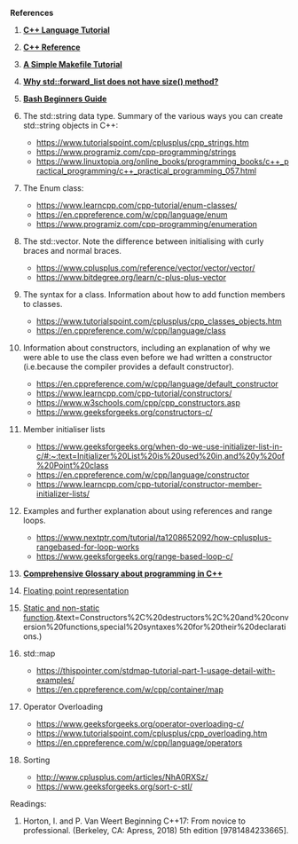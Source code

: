 **References**

1) [**C++ Language Tutorial**](https://cplusplus.com/doc/)

2) [**C++ Reference**](https://en.cppreference.com/w/)

3) [**A Simple Makefile Tutorial**](https://www.cs.colby.edu/maxwell/courses/tutorials/maketutor/)

4) [**Why std::forward_list does not have size() method?**](https://www.open-std.org/jtc1/sc22/wg21/docs/papers/2008/n2543.htm)

5) [**Bash Beginners Guide**](https://tldp.org/LDP/Bash-Beginners-Guide/html/index.html)

6) The std::string data type. Summary of the various ways you can create std::string objects in C++:
    - https://www.tutorialspoint.com/cplusplus/cpp_strings.htm
    - https://www.programiz.com/cpp-programming/strings
    - https://www.linuxtopia.org/online_books/programming_books/c++_practical_programming/c++_practical_programming_057.html

7) The Enum class:
    - https://www.learncpp.com/cpp-tutorial/enum-classes/
    - https://en.cppreference.com/w/cpp/language/enum
    - https://www.programiz.com/cpp-programming/enumeration

8) The std::vector. Note the difference between initialising with curly braces and normal braces.
    - https://www.cplusplus.com/reference/vector/vector/vector/
    - https://www.bitdegree.org/learn/c-plus-plus-vector

9) The syntax for a class. Information about how to add function members to classes. 
    - https://www.tutorialspoint.com/cplusplus/cpp_classes_objects.htm
    - https://en.cppreference.com/w/cpp/language/class

10) Information about constructors, including an explanation of why we were able to use the class even before we had written a constructor (i.e.because the compiler provides a default constructor). 
    - https://en.cppreference.com/w/cpp/language/default_constructor
    - https://www.learncpp.com/cpp-tutorial/constructors/
    - https://www.w3schools.com/cpp/cpp_constructors.asp
    - https://www.geeksforgeeks.org/constructors-c/

11) Member initialiser lists
    - https://www.geeksforgeeks.org/when-do-we-use-initializer-list-in-c/#:~:text=Initializer%20List%20is%20used%20in,and%20y%20of%20Point%20class
    - https://en.cppreference.com/w/cpp/language/constructor
    - https://www.learncpp.com/cpp-tutorial/constructor-member-initializer-lists/

12) Examples and further explanation about using references and range loops.
    - https://www.nextptr.com/tutorial/ta1208652092/how-cplusplus-rangebased-for-loop-works
    - https://www.geeksforgeeks.org/range-based-loop-c/

13) [**Comprehensive Glossary about programming in C++**](https://www.stroustrup.com/glossary.html)

14) [Floating point representation](https://en.cppreference.com/w/cpp/language/floating_literal)

15) [Static and non-static function](https://en.cppreference.com/w/cpp/language/member_functions#:~:text=A%20non%2Dstatic%20member%20function,the%20effect%20of%20those%20keywords).&text=Constructors%2C%20destructors%2C%20and%20conversion%20functions,special%20syntaxes%20for%20their%20declarations.)

16) std::map
    - https://thispointer.com/stdmap-tutorial-part-1-usage-detail-with-examples/
    - https://en.cppreference.com/w/cpp/container/map

17) Operator Overloading
    - https://www.geeksforgeeks.org/operator-overloading-c/
    - https://www.tutorialspoint.com/cplusplus/cpp_overloading.htm
    - https://en.cppreference.com/w/cpp/language/operators

18) Sorting
    - http://www.cplusplus.com/articles/NhA0RXSz/
    - https://www.geeksforgeeks.org/sort-c-stl/

Readings:

1) Horton, I. and P. Van Weert Beginning C++17: From novice to professional. (Berkeley, CA: Apress, 2018) 5th edition [9781484233665].
